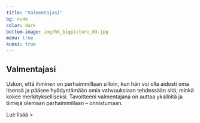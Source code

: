 ```yaml
---
title: "Valmentajasi"
bg: nude
color: dark
bottom-image: img/hk_bigpicture_03.jpg
menu: true
kuosi: true
---
```


## Valmentajasi

Uskon, että ihminen on parhaimmillaan silloin, kun hän voi olla aidosti oma itsensä ja pääsee hyödyntämään omia vahvuuksiaan tehdessään sitä, minkä kokee merkitykselliseksi. 
Tavoitteeni valmentajana on auttaa yksilöitä ja tiimejä olemaan parhaimmillaan – onnistumaan.

<a id="expand-valmentajasi" class="expand-link">Lue lisää &gt;</a>

<div id="expandable-valmentajasi" class="expandable-container" style="display:none;">
<p>
Urani alkuvaiheessa kehitin tuotteita ja palveluita ensin liikkeenjohdon konsulttina sitten tutkimuspäällikkönä markkinatutkimuksen parissa. Voimistuva haluni auttaa ihmisiä kehittymään ja vaikuttaa positiivisesti heidän hyvinvointiinsa sai minut kiinnostumaan coachingista. Tämän jälkeen olen auttanut ihmisiä onnistumaan erilaisista rooleista käsin: yrityksen sisäisenä coachina, ulkoisena coachina, coaching-taitojen kouluttajana ja vuodesta 2014 lähtien myös yrittäjänä. Valmentamisen lisäksi luotsaan isäni perustamaa yritystä sairaalatarvikkeiden maahantuonnin parissa.
</p>
<p>
Valmennusasiakkaani ovat pääasiallisesti asiantuntijoita, esimiehiä ja johtajia. 
Erityisosaamistani on kvalitatiivisten tutkimusmenetelmien hyödyntäminen valmentamisessa. Haastatteluilla, havainnoinnilla, ja autoetnografialla autan asiakkaittani tekemään olennaisen näkyväksi ja lisäämään tietoisuuttaan. Tietoiseksi tuleminen mahdollistaa halutun muutoksen.
</p>
<a id="collapse-valmentajasi" class="collapse-link">X Sulje</a><br/>
<div class="nosto only-for-desktop">
  <div style="width: 40%; height: 100%; float: left; display: table-cell;">
    <img src="img/Hedy_Kapri_potretti.jpg" style="width:80%; height: auto; vertical-align: bottom"/>
  </div>
  <div class="nosto-kuvalla">
  Toimin asiakkaitteni kumppanina niin pienissä kuin suurissakin työhön liittyvissä
  pohdinnoissa ja tavoitteissa. 
    <br/><br/>
    Jotta onnistut.
  </div>
</div>
<div class="nosto only-for-mobile">
  <img src="img/Hedy_Kapri_potretti.jpg" style="width:100%; height: auto; margin-bottom: 60px;"/>
  <div>
Toimin asiakkaitteni kumppanina niin pienissä kuin suurissakin työhön liittyvissä
pohdinnoissa ja tavoitteissa.
    <br/><br/>
    Jotta onnistut.
  </div>
</div>
